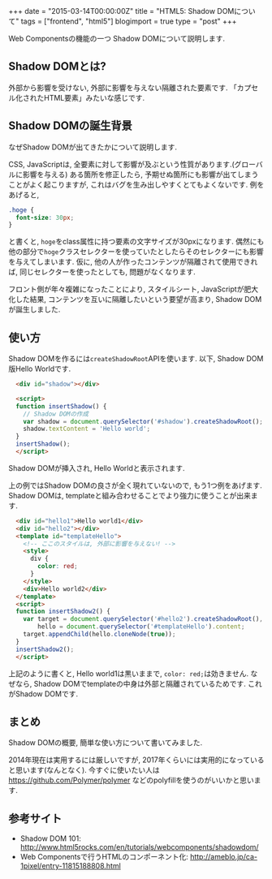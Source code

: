 +++
date = "2015-03-14T00:00:00Z"
title = "HTML5: Shadow DOMについて"
tags = ["frontend", "html5"]
blogimport = true
type = "post"
+++

Web Componentsの機能の一つ Shadow DOMについて説明します.


## Shadow DOMとは?

外部から影響を受けない, 外部に影響を与えない隔離された要素です. 「カプセル化されたHTML要素」みたいな感じです.


## Shadow DOMの誕生背景

なぜShadow DOMが出てきたかについて説明します.

CSS, JavaScriptは, 全要素に対して影響が及ぶという性質があります.(グローバルに影響を与える) ある箇所を修正したら, 予期せぬ箇所にも影響が出てしまうことがよく起こりますが, これはバグを生み出しやすくとてもよくないです. 例をあげると,

```css
.hoge {
  font-size: 30px;
}
```

と書くと, `hoge`をclass属性に持つ要素の文字サイズが30pxになります. 偶然にも他の部分で`hoge`クラスセレクターを使っていたとしたらそのセレクターにも影響を与えてしまいます.
仮に, 他の人が作ったコンテンツが隔離されて使用できれば, 同じセレクターを使ったとしても, 問題がなくなります.

フロント側が年々複雑になったことにより, スタイルシート, JavaScriptが肥大化した結果, コンテンツを互いに隔離したいという要望が高まり, Shadow DOMが誕生しました.


## 使い方

Shadow DOMを作るには`createShadowRoot`APIを使います. 以下, Shadow DOM版Hello Worldです.

```html
  <div id="shadow"></div>

  <script>
  function insertShadow() {
    // Shadow DOMの作成
    var shadow = document.querySelector('#shadow').createShadowRoot();
    shadow.textContent = 'Hello world';
  }
  insertShadow();
  </script>
```

Shadow DOMが挿入され, Hello Worldと表示されます.

上の例ではShadow DOMの良さが全く現れていないので, もう1つ例をあげます. Shadow DOMは, templateと組み合わせることでより強力に使うことが出来ます.

```html
  <div id="hello1">Hello world1</div>
  <div id="hello2"></div>
  <template id="templateHello">
    <!-- ここのスタイルは, 外部に影響を与えない! -->
    <style>
      div {
        color: red;
      }
    </style>
    <div>Hello world2</div>
  </template>
  <script>
  function insertShadow2() {
    var target = document.querySelector('#hello2').createShadowRoot(),
        hello = document.querySelector('#templateHello').content;
    target.appendChild(hello.cloneNode(true));
  }
  insertShadow2();
  </script>
```

上記のように書くと, Hello world1は黒いままで, `color: red;`は効きません. なぜなら, Shadow DOMでtemplateの中身は外部と隔離されているためです. これがShadow DOMです.


## まとめ

Shadow DOMの概要, 簡単な使い方について書いてみました.

2014年現在は実用するには厳しいですが, 2017年くらいには実用的になっていると思います(なんとなく). 今すぐに使いたい人は https://github.com/Polymer/polymer などのpolyfillを使うのがいいかと思います.


## 参考サイト

- Shadow DOM 101: http://www.html5rocks.com/en/tutorials/webcomponents/shadowdom/
- Web Componentsで行うHTMLのコンポーネント化: http://ameblo.jp/ca-1pixel/entry-11815188808.html
